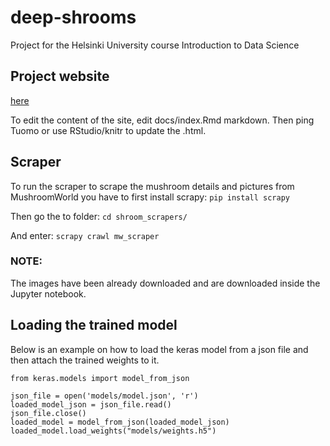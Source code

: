 # deep-shrooms
Project for the Helsinki University course Introduction to Data Science

## Project website

[here](https://tuomonieminen.github.io/deep-shrooms)

To edit the content of the site, edit docs/index.Rmd markdown. Then ping Tuomo or use RStudio/knitr to update the .html.

## Scraper

To run the scraper to scrape the mushroom details and pictures from MushroomWorld you have to first install scrapy: `pip install scrapy`

Then go the to folder: `cd shroom_scrapers/`

And enter: `scrapy crawl mw_scraper`

### NOTE:

The images have been already downloaded and are downloaded inside the Jupyter notebook.

## Loading the trained model


Below is an example on how to load the keras model from a json file and then attach the trained weights to it.

```
from keras.models import model_from_json

json_file = open('models/model.json', 'r')
loaded_model_json = json_file.read()
json_file.close()
loaded_model = model_from_json(loaded_model_json)
loaded_model.load_weights("models/weights.h5")
```


